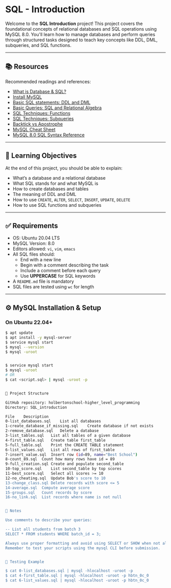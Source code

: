 # SQL - Introduction

Welcome to the **SQL Introduction** project! This project covers the foundational concepts of relational databases and SQL operations using MySQL 8.0. You'll learn how to manage databases and perform queries through structured tasks designed to teach key concepts like DDL, DML, subqueries, and SQL functions.

---

## 📚 Resources

Recommended readings and references:

- [What is Database & SQL?](https://www.digitalocean.com/community/tutorials/a-basic-mysql-tutorial)
- [Install MySQL](https://dev.mysql.com/doc/mysql-installation-excerpt/8.0/en/)
- [Basic SQL statements: DDL and DML](https://www3.ntu.edu.sg/home/ehchua/programming/sql/Relational_Database_Design.html)
- [Basic Queries: SQL and Relational Algebra](https://www.geeksforgeeks.org/sql-query-questions-and-answers/)
- [SQL Techniques: Functions](https://dev.mysql.com/doc/refman/8.0/en/functions.html)
- [SQL Techniques: Subqueries](https://dev.mysql.com/doc/refman/8.0/en/subqueries.html)
- [Backtick vs Apostrophe](https://stackoverflow.com/questions/11321491/when-to-use-single-quotes-double-quotes-and-backticks-in-mysql)
- [MySQL Cheat Sheet](https://data-flair.training/blogs/mysql-cheat-sheet/)
- [MySQL 8.0 SQL Syntax Reference](https://dev.mysql.com/doc/refman/8.0/en/sql-syntax.html)

---

## 🎯 Learning Objectives

At the end of this project, you should be able to explain:

- What’s a database and a relational database
- What SQL stands for and what MySQL is
- How to create databases and tables
- The meaning of DDL and DML
- How to use `CREATE`, `ALTER`, `SELECT`, `INSERT`, `UPDATE`, `DELETE`
- How to use SQL functions and subqueries

---

## ✅ Requirements

- OS: Ubuntu 20.04 LTS
- MySQL Version: 8.0
- Editors allowed: `vi`, `vim`, `emacs`
- All SQL files should:
  - End with a new line
  - Begin with a comment describing the task
  - Include a comment before each query
  - Use **UPPERCASE** for SQL keywords
- A `README.md` file is mandatory
- SQL files are tested using `wc` for length

---

## ⚙️ MySQL Installation & Setup

### On Ubuntu 22.04+

```bash
$ apt update
$ apt install -y mysql-server
$ service mysql start
$ mysql --version
$ mysql -uroot


$ service mysql start
$ mysql -uroot
# OR
$ cat <script.sql> | mysql -uroot -p


📂 Project Structure

GitHub repository: holbertonschool-higher_level_programming
Directory: SQL_introduction

File	Description
0-list_databases.sql	List all databases
1-create_database_if_missing.sql	Create database if not exists
2-remove_database.sql	Delete a database
3-list_tables.sql	List all tables of a given database
4-first_table.sql	Create table first_table
5-full_table.sql	Print the CREATE TABLE statement
6-list_values.sql	List all rows of first_table
7-insert_value.sql	Insert row (id=89, name="Best School")
8-count_89.sql	Count how many rows have id = 89
9-full_creation.sql	Create and populate second_table
10-top_score.sql	List second_table by top scores
11-best_score.sql	Select all scores >= 10
12-no_cheating.sql	Update Bob's score to 10
13-change_class.sql	Delete records with score <= 5
14-average.sql	Compute average score
15-groups.sql	Count records by score
16-no_link.sql	List records where name is not null


💬 Notes

Use comments to describe your queries:

-- List all students from batch 3
SELECT * FROM students WHERE batch_id = 3;

Always use proper formatting and avoid using SELECT or SHOW when not allowed.
Remember to test your scripts using the mysql CLI before submission.


🧪 Testing Example

$ cat 0-list_databases.sql | mysql -hlocalhost -uroot -p
$ cat 4-first_table.sql | mysql -hlocalhost -uroot -p hbtn_0c_0
$ cat 6-list_values.sql | mysql -hlocalhost -uroot -p hbtn_0c_0



